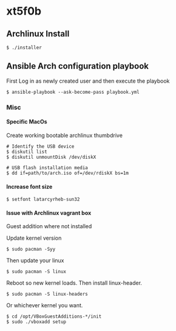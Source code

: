 # xt5f0b

## Archlinux Install

```shell script
$ ./installer
```

## Ansible Arch configuration playbook

First Log in as newly created user and then execute the playbook

```shell script
$ ansible-playbook --ask-become-pass playbook.yml
```

### Misc

#### Specific MacOs

Create working bootable archlinux thumbdrive

```shell script
# Identify the USB device
$ diskutil list
$ diskutil unmountDisk /dev/diskX

# USB flash installation media
$ dd if=path/to/arch.iso of=/dev/rdiskX bs=1m
```

#### Increase font size

```shell script
$ setfont latarcyrheb-sun32
```

#### Issue with Archlinux vagrant box

Guest addition where not installed

Update kernel version

```shell script
$ sudo pacman -Syy
```

Then update your linux

```shell script
$ sudo pacman -S linux
```
Reboot so new kernel loads. Then install linux-header.

```shell script
$ sudo pacman -S linux-headers
```

Or whichever kernel you want.

```shell script
$ cd /opt/VBoxGuestAdditions-*/init
$ sudo ./vboxadd setup
```
